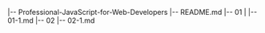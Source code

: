 |-- Professional-JavaScript-for-Web-Developers
    |-- README.md
    |-- 01
    |   |-- 01-1.md
    |-- 02
        |-- 02-1.md

